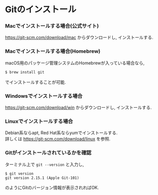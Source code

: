 # Gitのインストール

### Macでインストールする場合(公式サイト)

https://git-scm.com/download/mac からダウンロードし, インストールする.

<!-- TODO: もう少し詳しく -->

### Macでインストールする場合(Homebrew)

macOS用のパッケージ管理システムのHomebrewが入っている場合なら,

```bash
$ brew install git
```

でインストールすることが可能.

### Windowsでインストールする場合

https://git-scm.com/download/win からダウンロードし, インストールする.

<!-- TODO: もう少し詳しく -->

### Linuxでインストールする場合

Debian系ならapt, Red Hat系ならyumでインストールする.  
詳しくは https://git-scm.com/download/linux を参照.

### Gitがインストールされているかを確認

ターミナル上で `git --version` と入力し,

```
$ git version
git version 2.15.1 (Apple Git-101)
```

のようにGitのバージョン情報が表示されればOK.
